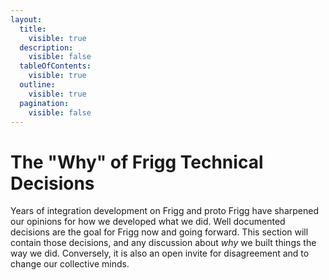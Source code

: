 ```yaml
---
layout:
  title:
    visible: true
  description:
    visible: false
  tableOfContents:
    visible: true
  outline:
    visible: true
  pagination:
    visible: false
---
```


# The "Why" of Frigg Technical Decisions

Years of integration development on Frigg and proto Frigg have sharpened our opinions for how we developed what we did. Well documented decisions are the goal for Frigg now and going forward. This section will contain those decisions, and any discussion about _why_ we built things the way we did. Conversely, it is also an open invite for disagreement and to change our collective minds.

